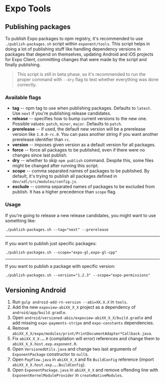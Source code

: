 # Expo Tools

## Publishing packages

To publish Expo packages to npm registry, it's recommended to use `./publish-packages.sh` script within `exponent/tools`.
This script helps in doing a lot of publishing stuff like handling dependency versions in packages that depend on themselves,
updating Android and iOS projects for Expo Client, committing changes that were made by the script and finally publishing.

> This script is still in beta phase, so it's recommended to run the proper command with `--dry` flag to test whether everything was done correctly.

### Available flags

-   **tag** -- npm tag to use when publishing packages. Defaults to `latest`. Use `next` if you're publishing release candidates.
-   **release** -- specifies how to bump current versions to the new one. Possible values: `patch`, `minor`, `major`. Defaults to `patch`.
-   **prerelease** -- if used, the default new version will be a prerelease version like `1.0.0-rc.0`. You can pass another string if you want another prerelease identifier than `rc`.
-   **version** -- imposes given version as a default version for all packages.
-   **force** -- force all packages to be published, even if there were no changes since last publish.
-   **dry** -- whether to skip `npm publish` command. Despite this, some files might be changed after running this script.
-   **scope** -- comma separated names of packages to be published. By default, it's trying to publish all packages defined in `dev/xdl/src/modules/config.js`.
-   **exclude** -- comma separated names of packages to be excluded from publish. It has a higher precedence than `scope` flag.

### Usage

If you're going to release a new release candidates, you might want to use something like:

```
./publish-packages.sh --tag="next" --prerelease
```
---
If you want to publish just specific packages:

```
./publish-packages.sh --scope="expo-gl,expo-gl-cpp"
```
---
If you want to publish a package with specific version:

```
./publish-packages.sh --version="1.2.3" --scope="expo-permissions"
```

## Versioning Android

1. Run `gulp android-add-rn-version --abi=XX.X.X` in `tools`.
2. Add the new `expoview-abiXX_X_X` project as a dependency of `android/app/build.gradle`.
3. Open `android/versioned-abis/expoview-abiXX_X_X/build.gradle` and add missing `expo-payments-stripe` and `expo-constants` dependencies.
4. Remove `abiXX_X_X/expo/modules/print/PrintDocumentAdapter*Callback.java`.
5. Fix `abiXX_X_X.….R` (compilation will error) references and change them to `abiXX_X_X.host.exp.exponent.R`.
6. Open `VersionedUtils.java` and change two last arguments of `ExponentPackage` constructor to `null`s.
7. Open `PayFlow.java` in `abiXX_X_X` and fix `BuildConfig` reference (import `abiXX_X_X.host.exp.….BuildConfig`).
8. Open `ExponentPackage.java` in `abiXX_X_X` and remove offending line with `ExponentKernelModuleProvider` in `createNativeModules`.
